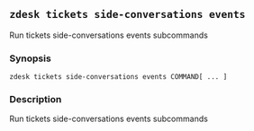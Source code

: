 ## `zdesk tickets side-conversations events`

Run tickets side-conversations events subcommands

### Synopsis

    zdesk tickets side-conversations events COMMAND[ ... ]

### Description

Run tickets side-conversations events subcommands

